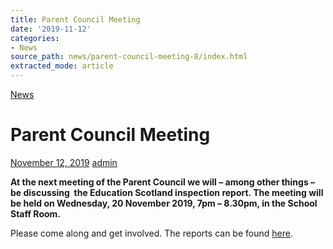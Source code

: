 ```yaml
---
title: Parent Council Meeting
date: '2019-11-12'
categories:
- News
source_path: news/parent-council-meeting-8/index.html
extracted_mode: article
---
```

[News](/news/)

# Parent Council Meeting

[November 12, 2019](/news/parent-council-meeting-8/) [admin](author/admin/)

**At the next meeting of the Parent Council we will – among other things – be discussing &nbsp;the Education Scotland inspection report. The meeting will be held on Wednesday, 20 November 2019, 7pm – 8.30pm, in the School Staff Room.&nbsp;**

Please come along and get involved. The reports can be found [here](https://education.gov.scot/education-scotland/inspection-reports/reports-page/?id=3025).
